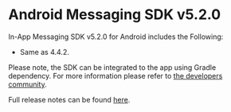 # Android Messaging SDK v5.2.0

In-App Messaging SDK v5.2.0 for Android includes the Following:
* Same as 4.4.2.

Please note, the SDK can be integrated to the app using Gradle dependency. For more information please refer to [the developers community](https://developers.liveperson.com/android-quickstart.html).

Full release notes can be found [here](https://developers.liveperson.com/mobile-app-messaging-sdk-for-android-latest-release-notes.html).
